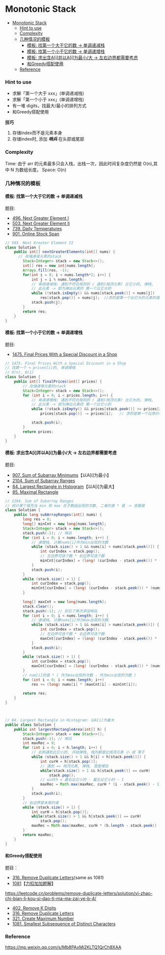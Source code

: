 
# Monotonic Stack

- [Monotonic Stack](#monotonic-stack)
    - [Hint to use](#hint-to-use)
    - [Complexity](#complexity)
    - [几种情况的模板](#几种情况的模板)
      - [模板: 找第一个大于它的数 -> 单调递减栈](#模板-找第一个大于它的数---单调递减栈)
      - [模板: 找第一个小于它的数 -> 单调递增栈](#模板-找第一个小于它的数---单调递增栈)
      - [模板: 求出含A[i]并以A[i]为最小/大 -> 左右边界都需要考虑](#模板-求出含ai并以ai为最小大---左右边界都需要考虑)
      - [和Greedy搭配使用](#和greedy搭配使用)
    - [Reference](#reference)


### Hint to use
- 求解「第一个大于 xxx」(单调递减栈) 
- 求解「第一个小于 xxx」(单调递增栈)
- 有一堆 digits，找最大/最小的排列方式
- 和Greedy搭配使用

**技巧**
1. 存储index而不是元素本身
2. 存储index时, 添加 ***哨兵*** 在头部或尾部

### Complexity

Time: 由于 arr 的元素最多只会入栈，出栈一次，因此时间复杂度仍然是 O(n),其中 N 为数组长度。
Space: O(n)

### 几种情况的模板

#### 模板: 找第一个大于它的数 -> 单调递减栈
题目: 
- [496. Next Greater Element I](https://leetcode.com/problems/next-greater-element-i/) 
- [503. Next Greater Element II](https://leetcode.com/problems/next-greater-element-ii/) 
- [739. Daily Temperatures](https://leetcode.com/problems/daily-temperatures/)
- [901. Online Stock Span](https://leetcode.com/problems/online-stock-span/)


```java
// 503. Next Greater Element II
class Solution {
    public int[] nextGreaterElements(int[] nums) {
      // 存储递减元素的stack
        Stack<Integer> stack = new Stack<>();
        int[] res = new int[nums.length];
        Arrays.fill(res, -1);
        for(int i = 0; i < nums.length*2; i++) {
            int j = i % nums.length; 
            // 单调递减栈: 遇到不符合规则的 / 遇到(栈顶元素) 比它小的, 弹栈, 
            // 此元素 -> 即为弹出元素的 第一个比它大的
            while (!stack.isEmpty() && nums[stack.peek()] < nums[j])
                res[stack.pop()] = nums[j];  //求的是第一个比它大的元素的值
            stack.push(j);
        }
        return res;        
    }
}
```

#### 模板: 找第一个小于它的数 -> 单调递增栈
题目:   
- [1475. Final Prices With a Special Discount in a Shop](https://leetcode.com/problems/final-prices-with-a-special-discount-in-a-shop/)

```java
// 1475. Final Prices With a Special Discount in a Shop
// 找第一个 < prices[i]的, 单调增栈
// O(n), O(1)
class Solution {
    public int[] finalPrices(int[] prices) {
        // 存储递增元素的stack
        Stack<Integer> stack = new Stack<>();
        for (int i = 0; i < prices.length; i++) {
            // 单调递增栈: 遇到不符合规则的 / 遇到(栈顶元素) 比它大的, 弹栈, 
            // 此元素 -> 即为弹出元素的 第一个比它小的
            while (!stack.isEmpty() && prices[stack.peek()] >= prices[i])
                prices[stack.pop()] -= prices[i];   // 求的是第一个比原价小的折扣后的售价

            stack.push(i);
        }
        return prices;
    }
}
```

#### 模板: 求出含A[i]并以A[i]为最小/大 -> 左右边界都需要考虑

题目:  
- [907. Sum of Subarray Minimums](https://leetcode.com/problems/sum-of-subarray-minimums/)【以A[i]为最小】
- [2104. Sum of Subarray Ranges](https://leetcode.com/problems/sum-of-subarray-ranges/)
- [84. Largest Rectangle in Histogram](https://leetcode.com/problems/largest-rectangle-in-histogram/)【以A[i]为最大】
- [85. Maximal Rectangle](https://leetcode.com/problems/maximal-rectangle/)

```java
// 2104. Sum of Subarray Ranges
// 统计某个值充当 min 和 max 在子数组出现的次数, 二者的差 * 值 -> 贡献值
class Solution {
    public long subArrayRanges(int[] nums) {
        long res = 0;
        long[] minCnt = new long[nums.length];
        Stack<Integer> stack = new Stack<>();
        stack.push(-1); // 哨兵
        for (int i = 0; i < nums.length; i++) {
            // 递增栈, 计算nums[i]作为min出现的次数
            while (stack.size() > 1 && nums[i] < nums[stack.peek()]) {
                int curIndex = stack.pop();
                // 左边界可选个数 * 右边界可选个数
                minCnt[curIndex] = (long) (curIndex - stack.peek()) * (i - curIndex);
            }
            stack.push(i);
        }
        while (stack.size() > 1) {
            int curIndex = stack.pop();
            minCnt[curIndex] = (long) (curIndex - stack.peek()) * (nums.length - curIndex);
        }
        
        long[] maxCnt = new long[nums.length];
        stack.clear();
        stack.push(-1); // 别忘了再次添加哨兵
        for (int i = 0; i < nums.length; i++) {
            // 递减栈, 计算nums[i]作为max出现的次数
            while (stack.size() > 1 && nums[i] > nums[stack.peek()]) {
                int curIndex = stack.pop();
                // 左边界可选个数 * 右边界可选个数
                maxCnt[curIndex] = (long) (curIndex - stack.peek()) * (i - curIndex);
            }
            stack.push(i);
        }
        while (stack.size() > 1) {
            int curIndex = stack.pop();
            maxCnt[curIndex] = (long) (curIndex - stack.peek()) * (nums.length - curIndex);
        }
        // num[i]的值 * ( 作为max出现的次数 - 作为min出现的次数 )
        for (int i = 0; i < nums.length; i++) 
            res += (long) nums[i] * (maxCnt[i] - minCnt[i]);
        
        return res;
    }
}



// 84. Largest Rectangle in Histogram: 以A[i]为最大
public class Solution {
    public int largestRectangleArea(int[] h) {
        Stack<Integer> stack = new Stack<>();
        stack.push(-1); // 哨兵
        int maxRec = 0;
        for (int i = 0; i < h.length; i++) {
            // 右侧遇到比它小的, 开始弹栈, 栈内都是比栈顶元素 小 或 等于
            while (stack.size() > 1 && h[i] < h[stack.peek()]) {
                int curH = h[stack.pop()];
                // 遇到 == 栈顶元素, 弹栈, 宽度增加
                while(stack.size() > 1 && h[stack.peek()] == curH)
                    stack.pop();
                // width = 最右比它小的 - 最左比它小的 - 1
                maxRec = Math.max(maxRec, curH * (i - stack.peek() - 1));
            }
            stack.push(i);
        }
        // 右边界是末尾的墙
        while (stack.size() > 1) {
            int curH = h[stack.pop()];
            while(stack.size() > 1 && h[stack.peek()] == curH)
                stack.pop();
            maxRec = Math.max(maxRec, curH * (h.length - stack.peek() - 1));
        }
        return maxRec;
    }
}
```

#### 和Greedy搭配使用

题目：
- [316. Remove Duplicate Letters](https://leetcode.com/problems/remove-duplicate-letters/)(same as 1081)
- [1081](https://leetcode.com/problems/smallest-subsequence-of-distinct-characters/)【[力扣加加题解](https://leetcode.cn/problems/remove-duplicate-letters/solution/yi-zhao-chi-bian-li-kou-si-dao-ti-ma-ma-zai-ye-b-4/)】







https://leetcode.cn/problems/remove-duplicate-letters/solution/yi-zhao-chi-bian-li-kou-si-dao-ti-ma-ma-zai-ye-b-4/

- [402. Remove K Digits](https://leetcode.com/problems/remove-k-digits/)
- [316. Remove Duplicate Letters](https://leetcode.com/problems/remove-duplicate-letters/)
- [321. Create Maximum Number](https://leetcode.com/problems/create-maximum-number/)
- [1081. Smallest Subsequence of Distinct Characters](https://leetcode.com/problems/smallest-subsequence-of-distinct-characters/)



### Reference

https://mp.weixin.qq.com/s/Mb8PAxMj2KLTQ1QrCh8XAA 
